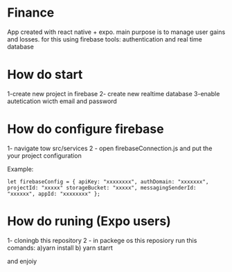 # Finance
App created with react native + expo. main purpose is to manage user gains and losses. for this using firebase tools: authentication and real time database


# How do start
1-create new project in firebase
2- create new realtime database
3-enable autetication wicth email and password



# How do configure firebase
1- navigate tow src/services
2 - open firebaseConnection.js and put the your project configuration

Example:

`let firebaseConfig = {
    apiKey: "xxxxxxxx",
    authDomain: "xxxxxxx",
    projectId: "xxxxx"
    storageBucket: "xxxxx",
    messagingSenderId: "xxxxxx",
    appId: "xxxxxxxx"
};
`


# How do runing (Expo users)
1- cloningb this repository 
2 - in packege os this reposiory run this comands:
a)yarn  install
b) yarn starrt

and enjoiy





